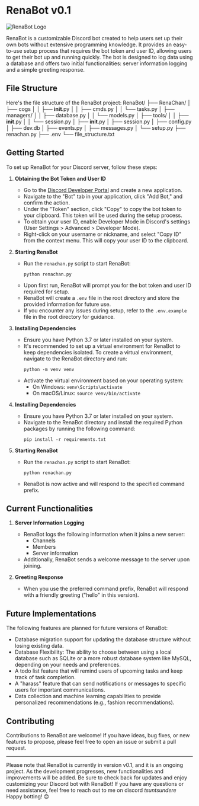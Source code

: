# RenaBot v0.1

![RenaBot Logo](https://64.media.tumblr.com/3187c397dcfb358d519e08c2d1d1dc0e/b87b3de4b1fdc93c-88/s540x810/cd31af08d128130a28bf7af87c4ea9c34acd2daf.gif)

RenaBot is a customizable Discord bot created to help users set up their own bots without extensive programming knowledge. It provides an easy-to-use setup process that requires the bot token and user ID, allowing users to get their bot up and running quickly. The bot is designed to log data using a database and offers two initial functionalities: server information logging and a simple greeting response.

## File Structure

Here's the file structure of the RenaBot project:
RenaBot/
├── RenaChan/
│ ├── cogs
│ │ ├── **init**.py
│ │ ├── cmds.py
│ │ └── tasks.py
│ ├── managers/
│ │ ├── database.py
│ │ └── models.py
│ ├── tools/
│ │ ├── **init**.py
│ │ └── session.py
│ ├── **init**.py
│ ├── session.py
│ ├── config.py
│ ├── dev.db
│ ├── events.py
│ ├── messages.py
│ └── setup.py
├── renachan.py
├── .env
└── file_structure.txt

## Getting Started

To set up RenaBot for your Discord server, follow these steps:

1. **Obtaining the Bot Token and User ID**

   - Go to the [Discord Developer Portal](https://discord.com/developers/applications) and create a new application.
   - Navigate to the "Bot" tab in your application, click "Add Bot," and confirm the action.
   - Under the "Token" section, click "Copy" to copy the bot token to your clipboard. This token will be used during the setup process.
   - To obtain your user ID, enable Developer Mode in Discord's settings (User Settings > Advanced > Developer Mode).
   - Right-click on your username or nickname, and select "Copy ID" from the context menu. This will copy your user ID to the clipboard.

2. **Starting RenaBot**

   - Run the `renachan.py` script to start RenaBot:
     ```
     python renachan.py
     ```
   - Upon first run, RenaBot will prompt you for the bot token and user ID required for setup.
   - RenaBot will create a `.env` file in the root directory and store the provided information for future use.
   - If you encounter any issues during setup, refer to the `.env.example` file in the root directory for guidance.

3. **Installing Dependencies**

   - Ensure you have Python 3.7 or later installed on your system.
   - It's recommended to set up a virtual environment for RenaBot to keep dependencies isolated. To create a virtual environment, navigate to the RenaBot directory and run:
     ```
     python -m venv venv
     ```
   - Activate the virtual environment based on your operating system:
     - On Windows: `venv\Scripts\activate`
     - On macOS/Linux: `source venv/bin/activate`

4. **Installing Dependencies**

   - Ensure you have Python 3.7 or later installed on your system.
   - Navigate to the RenaBot directory and install the required Python packages by running the following command:
     ```
     pip install -r requirements.txt
     ```

5. **Starting RenaBot**
   - Run the `renachan.py` script to start RenaBot:
     ```
     python renachan.py
     ```
   - RenaBot is now active and will respond to the specified command prefix.

## Current Functionalities

1. **Server Information Logging**

   - RenaBot logs the following information when it joins a new server:
     - Channels
     - Members
     - Server information
   - Additionally, RenaBot sends a welcome message to the server upon joining.

2. **Greeting Response**
   - When you use the preferred command prefix, RenaBot will respond with a friendly greeting ("hello" in this version).

## Future Implementations

The following features are planned for future versions of RenaBot:

- Database migration support for updating the database structure without losing existing data.
- Database Flexibility: The ability to choose between using a local database such as SQLite or a more robust database system like MySQL, depending on your needs and preferences.
- A todo list feature that will remind users of upcoming tasks and keep track of task completion.
- A "harass" feature that can send notifications or messages to specific users for important communications.
- Data collection and machine learning capabilities to provide personalized recommendations (e.g., fashion recommendations).

## Contributing

Contributions to RenaBot are welcome! If you have ideas, bug fixes, or new features to propose, please feel free to open an issue or submit a pull request.

---

Please note that RenaBot is currently in version v0.1, and it is an ongoing project. As the development progresses, new functionalities and improvements will be added. Be sure to check back for updates and enjoy customizing your Discord bot with RenaBot! If you have any questions or need assistance, feel free to reach out to me on discord _tsuntsundere_ Happy botting! 😊
